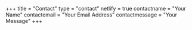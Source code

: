 +++
title = "Contact"
type = "contact"
netlify = true
contactname = "Your Name"
contactemail = "Your Email Address"
contactmessage = "Your Message"
+++
